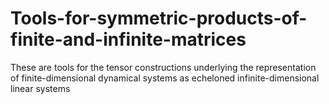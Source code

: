 # Tools-for-symmetric-products-of-finite-and-infinite-matrices
These are tools for the tensor constructions underlying the representation of finite-dimensional dynamical systems as echeloned infinite-dimensional linear systems
